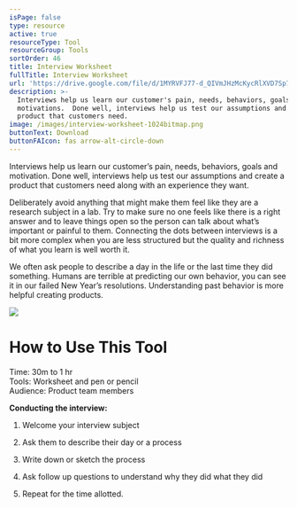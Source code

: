 ```yaml
---
isPage: false
type: resource
active: true
resourceType: Tool
resourceGroup: Tools
sortOrder: 46
title: Interview Worksheet
fullTitle: Interview Worksheet
url: 'https://drive.google.com/file/d/1MYRVFJ77-d_QIVmJHzMcKycRlXVD7Sp7/view'
description: >-
  Interviews help us learn our customer's pain, needs, behaviors, goals and
  motivations.  Done well, interviews help us test our assumptions and create a
  product that customers need.
image: /images/interview-worksheet-1024bitmap.png
buttonText: Download
buttonFAIcon: fas arrow-alt-circle-down
---
```

Interviews help us learn our customer’s pain, needs, behaviors, goals and motivation. Done well, interviews help us test our assumptions and create a product that customers need along with an experience they want.

Deliberately avoid anything that might make them feel like they are a research subject in a lab. Try to make sure no one feels like there is a right answer and to leave things open so the person can talk about what’s important or painful to them. Connecting the dots between interviews is a bit more complex when you are less structured but the quality and richness of what you learn is well worth it.

We often ask people to describe a day in the life or the last time they did something. Humans are terrible at predicting our own behavior, you can see it in our failed New Year’s resolutions. Understanding past behavior is more helpful creating products.

![](/images/interview-worksheet-1024bitmap.png)

# How to Use This Tool

Time: 30m to 1 hr\
Tools: Worksheet and pen or pencil\
Audience: Product team members

**Conducting the interview:**

1. Welcome your interview subject

2. Ask them to describe their day or a process

3. Write down or sketch the process

4. Ask follow up questions to understand why they did what they did

5. Repeat for the time allotted.
